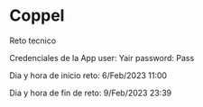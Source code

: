 # Coppel
Reto tecnico

Credenciales de la App user: Yair password: Pass

Dia y hora de inicio reto: 6/Feb/2023 11:00

Dia y hora de fin de reto: 9/Feb/2023 23:39 
